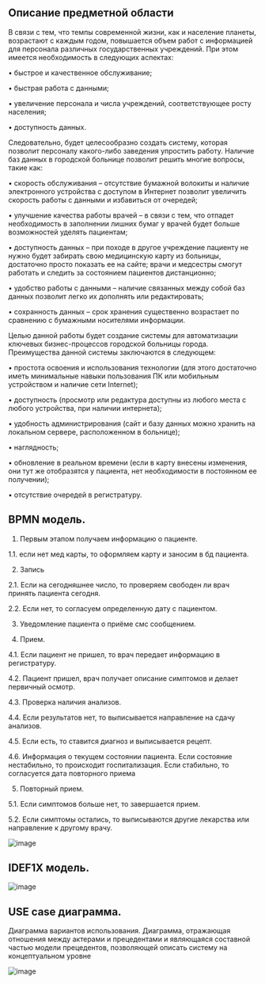 
## Описание предметной области

В связи с тем, что темпы современной жизни, как и население планеты, возрастают с каждым годом, повышается объем работ с информацией для персонала различных государственных учреждений. При этом имеется необходимость в следующих аспектах:

•	  быстрое и качественное обслуживание;

•	  быстрая работа с данными;

•	  увеличение персонала и числа учреждений, соответствующее росту населения;

•	  доступность данных.

Следовательно, будет целесообразно создать систему, которая позволит персоналу какого-либо заведения упростить работу. Наличие баз данных в городской больнице позволит решить многие вопросы, такие как:

•	скорость обслуживания – отсутствие бумажной волокиты и наличие электронного устройства с доступом в Интернет позволит увеличить скорость работы с данными и избавиться от очередей;

•	улучшение качества работы врачей – в связи с тем, что отпадет необходимость в заполнении лишних бумаг у врачей будет больше возможностей уделять пациентам;

•	доступность данных – при походе в другое учреждение пациенту не нужно будет забирать свою медицинскую карту из больницы, достаточно просто показать ее на сайте; врачи и медсестры смогут работать и следить за состоянием пациентов дистанционно;

•	удобство работы с данными – наличие связанных между собой баз данных позволит легко их дополнять или редактировать;

•	сохранность данных – срок хранения существенно возрастает по сравнению с бумажными носителями информации.

Целью данной работы будет создание системы для автоматизации ключевых бизнес-процессов городской больницы города. Преимущества данной системы заключаются в следующем:

•	простота освоения и использования технологии (для этого достаточно иметь минимальные навыки пользования ПК или мобильным устройством и наличие сети Internet);

•	доступность (просмотр или редактура доступны из любого места с любого устройства, при наличии интернета);

•	удобность администрирования (сайт и базу данных можно хранить на локальном сервере, расположенном в больнице);

•	наглядность;

•	обновление в реальном времени (если в карту внесены изменения, они тут же отобразятся у пациента, нет необходимости в постоянном ее получении);

•	отсутствие очередей в регистратуру.

## BPMN модель.

1. Первым этапом получаем информацию о пациенте.

  1.1. если нет мед карты, то оформляем карту и заносим в бд пациента.

2. Запись

  2.1. Если на сегодняшнее число, то проверяем свободен ли врач принять пациента сегодня. 

2.2. Если нет, то согласуем определенную дату с пациентом.

3. Уведомление пациента о приёме смс сообщением. 

4. Прием.

4.1. Если пациент не пришел, то врач передает информацию в регистратуру. 

4.2. Пациент пришел, врач получает описание симптомов и делает первичный осмотр. 

4.3. Проверка наличия анализов. 

4.4. Если результатов нет, то выписывается направление на сдачу анализов. 

4.5. Если есть, то ставится диагноз и выписывается рецепт. 

4.6. Информация о текущем состоянии пациента. Если состояние нестабильно, то происходит госпитализация. Если стабильно, то согласуется дата повторного приема

5. Повторный прием. 

5.1. Если симптомов больше нет, то завершается прием. 

5.2. Если симптомы остались, то выписываются другие лекарства или направление к другому врачу. 

![image](https://user-images.githubusercontent.com/105455288/195443322-f88ab562-f88c-4d66-9516-d81791e1f6c1.png)

## IDEF1X модель.

![image](https://user-images.githubusercontent.com/105455288/198161486-d8d5ea06-23c5-479b-b7dc-185c269a2c9f.png)

## USE case диаграмма.

Диаграмма вариантов использования. Диаграмма, отражающая отношения между актерами и прецедентами и являющаяся составной частью модели прецедентов, позволяющей описать систему на концептуальном уровне

![image](https://user-images.githubusercontent.com/105455288/198170222-aeb18de6-a736-4367-9e1c-f909d8af9fce.png)

